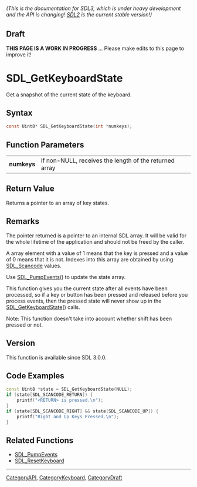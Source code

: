 ###### (This is the documentation for SDL3, which is under heavy development and the API is changing! [SDL2](https://wiki.libsdl.org/SDL2/) is the current stable version!)

## Draft

**THIS PAGE IS A WORK IN PROGRESS** ... Please make edits to this page to improve it!
# SDL_GetKeyboardState

Get a snapshot of the current state of the keyboard.

## Syntax

```c
const Uint8* SDL_GetKeyboardState(int *numkeys);

```

## Function Parameters

|                 |                                                        |
| --------------- | ------------------------------------------------------ |
| **numkeys**     | if non-NULL, receives the length of the returned array |

## Return Value

Returns a pointer to an array of key states.

## Remarks

The pointer returned is a pointer to an internal SDL array. It will be
valid for the whole lifetime of the application and should not be freed by
the caller.

A array element with a value of 1 means that the key is pressed and a value
of 0 means that it is not. Indexes into this array are obtained by using
[SDL_Scancode](SDL_Scancode.md) values.

Use [SDL_PumpEvents](SDL_PumpEvents.md)() to update the state array.

This function gives you the current state after all events have been
processed, so if a key or button has been pressed and released before you
process events, then the pressed state will never show up in the
[SDL_GetKeyboardState](SDL_GetKeyboardState.md)() calls.

Note: This function doesn't take into account whether shift has been
pressed or not.

## Version

This function is available since SDL 3.0.0.

## Code Examples

```c++
const Uint8 *state = SDL_GetKeyboardState(NULL);
if (state[SDL_SCANCODE_RETURN]) {
    printf("<RETURN> is pressed.\n");
}
if (state[SDL_SCANCODE_RIGHT] && state[SDL_SCANCODE_UP]) {
    printf("Right and Up Keys Pressed.\n");
}
```

## Related Functions

* [SDL_PumpEvents](SDL_PumpEvents.md)
* [SDL_ResetKeyboard](SDL_ResetKeyboard.md)

----
[CategoryAPI](CategoryAPI.md), [CategoryKeyboard](CategoryKeyboard.md), [CategoryDraft](CategoryDraft.md)
